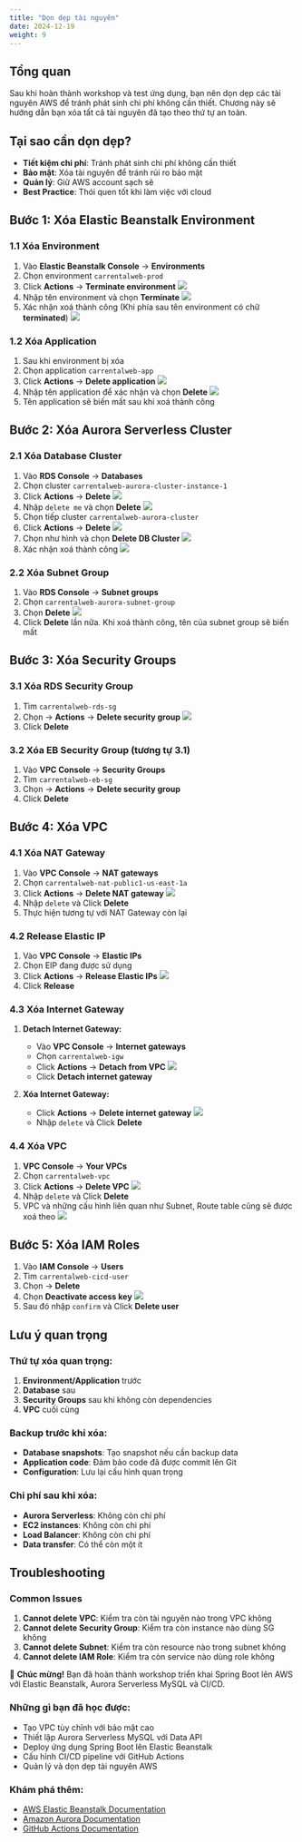 ```yaml
---
title: "Dọn dẹp tài nguyên"
date: 2024-12-19
weight: 9
---
```


## Tổng quan

Sau khi hoàn thành workshop và test ứng dụng, bạn nên dọn dẹp các tài nguyên AWS để tránh phát sinh chi phí không cần thiết. Chương này sẽ hướng dẫn bạn xóa tất cả tài nguyên đã tạo theo thứ tự an toàn.

## Tại sao cần dọn dẹp?

- **Tiết kiệm chi phí**: Tránh phát sinh chi phí không cần thiết
- **Bảo mật**: Xóa tài nguyên để tránh rủi ro bảo mật
- **Quản lý**: Giữ AWS account sạch sẽ
- **Best Practice**: Thói quen tốt khi làm việc với cloud

## Bước 1: Xóa Elastic Beanstalk Environment

### 1.1 Xóa Environment
1. Vào **Elastic Beanstalk Console** → **Environments**
2. Chọn environment `carrentalweb-prod`
3. Click **Actions** → **Terminate environment**
![](/images/009/01.png)
4. Nhập tên environment và chọn **Terminate**
![](/images/009/02.png)
5. Xác nhận xoá thành công (Khi phía sau tên environment có chữ **terminated**)
![](/images/009/03.png)

### 1.2 Xóa Application
1. Sau khi environment bị xóa
2. Chọn application `carrentalweb-app`
3. Click **Actions** → **Delete application**
![](/images/009/04.png)
4. Nhập tên application để xác nhận và chọn **Delete**
![](/images/009/05.png)
5. Tên application sẽ biến mất sau khi xoá thành công

## Bước 2: Xóa Aurora Serverless Cluster

### 2.1 Xóa Database Cluster
1. Vào **RDS Console** → **Databases**
2. Chọn cluster `carrentalweb-aurora-cluster-instance-1`
3. Click **Actions** → **Delete**
![](/images/009/06.png)
4. Nhập `delete me` và chọn **Delete**
![](/images/009/07.png)
5. Chọn tiếp cluster `carrentalweb-aurora-cluster`
6. Click **Actions** → **Delete**
![](/images/009/08.png)
7. Chọn như hình và chọn **Delete DB Cluster**
![](/images/009/09.png)
8. Xác nhận xoá thành công
![](/images/009/10.png)

### 2.2 Xóa Subnet Group
1. Vào **RDS Console** → **Subnet groups**
2. Chọn `carrentalweb-aurora-subnet-group`
3. Chọn **Delete**
![](/images/009/11.png)
5. Click **Delete** lần nữa. Khi xoá thành công, tên của subnet group sẽ biến mất

## Bước 3: Xóa Security Groups

### 3.1 Xóa RDS Security Group
1. Tìm `carrentalweb-rds-sg`
2. Chọn → **Actions** → **Delete security group**
![](/images/009/13.png)
3. Click **Delete**

### 3.2 Xóa EB Security Group (tương tự 3.1)
1. Vào **VPC Console** → **Security Groups**
2. Tìm `carrentalweb-eb-sg`
3. Chọn → **Actions** → **Delete security group**
4. Click **Delete**

## Bước 4: Xóa VPC

### 4.1 Xóa NAT Gateway
1. Vào **VPC Console** → **NAT gateways**
2. Chọn `carrentalweb-nat-public1-us-east-1a`
3. Click **Actions** → **Delete NAT gateway**
![](/images/009/16.png)
4. Nhập `delete` và Click **Delete**
5. Thực hiện tương tự với NAT Gateway còn lại

### 4.2 Release Elastic IP
1. Vào **VPC Console** → **Elastic IPs**
2. Chọn EIP đang được sử dụng
3. Click **Actions** → **Release Elastic IPs**
![](/images/009/15.png)
4. Click **Release**

### 4.3 Xóa Internet Gateway
1. **Detach Internet Gateway:**
   - Vào **VPC Console** → **Internet gateways**
   - Chọn `carrentalweb-igw`
   - Click **Actions** → **Detach from VPC**
   ![](/images/009/14.png)
   - Click **Detach internet gateway**

2. **Xóa Internet Gateway:**
   - Click **Actions** → **Delete internet gateway**
   ![](/images/009/17.png)
   - Nhập `delete` và Click **Delete**

### 4.4 Xóa VPC
1. **VPC Console** → **Your VPCs**
2. Chọn `carrentalweb-vpc`
3. Click **Actions** → **Delete VPC**
![](/images/009/12.png)
4. Nhập `delete` và Click **Delete**
5. VPC và những cấu hình liên quan như Subnet, Route table cũng sẽ được xoá theo
![](/images/009/18.png)

## Bước 5: Xóa IAM Roles
1. Vào **IAM Console** → **Users**
2. Tìm `carrentalweb-cicd-user`
3. Chọn → **Delete**
4. Chọn **Deactivate access key**
![](/images/009/19.png)
4. Sau đó nhập `confirm` và Click **Delete user**

## Lưu ý quan trọng

### Thứ tự xóa quan trọng:
1. **Environment/Application** trước
2. **Database** sau
3. **Security Groups** sau khi không còn dependencies
4. **VPC** cuối cùng

### Backup trước khi xóa:
- **Database snapshots**: Tạo snapshot nếu cần backup data
- **Application code**: Đảm bảo code đã được commit lên Git
- **Configuration**: Lưu lại cấu hình quan trọng

### Chi phí sau khi xóa:
- **Aurora Serverless**: Không còn chi phí
- **EC2 instances**: Không còn chi phí
- **Load Balancer**: Không còn chi phí
- **Data transfer**: Có thể còn một ít

## Troubleshooting

### Common Issues
1. **Cannot delete VPC**: Kiểm tra còn tài nguyên nào trong VPC không
2. **Cannot delete Security Group**: Kiểm tra còn instance nào dùng SG không
3. **Cannot delete Subnet**: Kiểm tra còn resource nào trong subnet không
4. **Cannot delete IAM Role**: Kiểm tra còn service nào dùng role không

🎉 **Chúc mừng!** Bạn đã hoàn thành workshop triển khai Spring Boot lên AWS với Elastic Beanstalk, Aurora Serverless MySQL và CI/CD.

### Những gì bạn đã học được:
- Tạo VPC tùy chỉnh với bảo mật cao
- Thiết lập Aurora Serverless MySQL với Data API
- Deploy ứng dụng Spring Boot lên Elastic Beanstalk
- Cấu hình CI/CD pipeline với GitHub Actions
- Quản lý và dọn dẹp tài nguyên AWS

### Khám phá thêm:
- [AWS Elastic Beanstalk Documentation](https://docs.aws.amazon.com/elasticbeanstalk/)
- [Amazon Aurora Documentation](https://docs.aws.amazon.com/aurora/)
- [GitHub Actions Documentation](https://docs.github.com/en/actions) 
